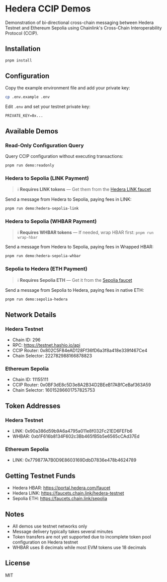 # Hedera CCIP Demos

Demonstration of bi-directional cross-chain messaging between Hedera Testnet and Ethereum Sepolia using Chainlink's Cross-Chain Interoperability Protocol (CCIP).

## Installation

```bash
pnpm install
```

## Configuration

Copy the example environment file and add your private key:

```bash
cp .env.example .env
```

Edit `.env` and set your testnet private key:

```
PRIVATE_KEY=0x...
```

## Available Demos

### Read-Only Configuration Query

Query CCIP configuration without executing transactions:

```bash
pnpm run demo:readonly
```

### Hedera to Sepolia (LINK Payment)

> ℹ️ **Requires LINK tokens** — Get them from the [Hedera LINK faucet](https://faucets.chain.link/hedera-testnet)

Send a message from Hedera to Sepolia, paying fees in LINK:

```bash
pnpm run demo:hedera-sepolia-link
```

### Hedera to Sepolia (WHBAR Payment)

> ℹ️ **Requires WHBAR tokens** — If needed, wrap HBAR first: `pnpm run wrap-hbar`

Send a message from Hedera to Sepolia, paying fees in Wrapped HBAR:

```bash
pnpm run demo:hedera-sepolia-whbar
```

### Sepolia to Hedera (ETH Payment)

> ℹ️ **Requires Sepolia ETH** — Get it from the [Sepolia faucet](https://faucets.chain.link/sepolia)

Send a message from Sepolia to Hedera, paying fees in native ETH:

```bash
pnpm run demo:sepolia-hedera
```

## Network Details

### Hedera Testnet
- Chain ID: 296
- RPC: https://testnet.hashio.io/api
- CCIP Router: 0x802C5F84eAD128Ff36fD6a3f8a418e339f467Ce4
- Chain Selector: 222782988166878823

### Ethereum Sepolia
- Chain ID: 11155111
- CCIP Router: 0x0BF3dE8c5D3e8A2B34D2BEeB17ABfCeBaf363A59
- Chain Selector: 16015286601757825753

## Token Addresses

### Hedera Testnet
- LINK: 0x90a386d59b9A6a4795a011e8f032Fc21ED6FEFb6
- WHBAR: 0xb1F616b8134F602c3Bb465fB5b5e6565cCAd37Ed

### Ethereum Sepolia
- LINK: 0x779877A7B0D9E8603169DdbD7836e478b4624789

## Getting Testnet Funds

- Hedera HBAR: https://portal.hedera.com/faucet
- Hedera LINK: https://faucets.chain.link/hedera-testnet
- Sepolia ETH: https://faucets.chain.link/sepolia

## Notes

- All demos use testnet networks only
- Message delivery typically takes several minutes
- Token transfers are not yet supported due to incomplete token pool configuration on Hedera testnet
- WHBAR uses 8 decimals while most EVM tokens use 18 decimals

## License

MIT
